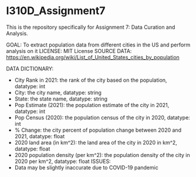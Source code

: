 # I310D_Assignment7
This is the repository specifically for Assignment 7: Data Curation and Analysis.

GOAL: To extract population data from different cities in the US and perform analysis on it 
LICENSE: MIT License
SOURCE DATA: https://en.wikipedia.org/wiki/List_of_United_States_cities_by_population


DATA DICTIONARY:
- City Rank in 2021: the rank of the city based on the population, datatype: int
- City: the city name, datatype: string
- State: the state name, datatype: string
- Pop Estimate (2021): the population estimate of the city in 2021, datatype: int
- Pop Census (2020): the population census of the city in 2020, datatype: int
- % Change: the city percent of population change between 2020 and 2021, datatype: float
- 2020 land area (in km^2): the land area of the city in 2020 in km^2, datatype: float
- 2020 population density (per km^2): the population density of the city in 2020 per km^2, datatype: float
ISSUES:
- Data may be slightly inaccurate due to COVID-19 pandemic
